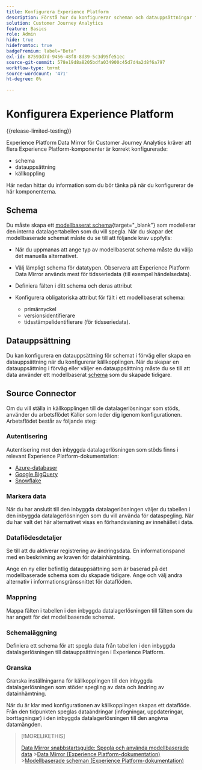 ```yaml
---
title: Konfigurera Experience Platform
description: Förstå hur du konfigurerar scheman och datauppsättningar för Experience Platform Data Mirror för Customer Journey Analytics
solution: Customer Journey Analytics
feature: Basics
role: Admin
hide: true
hidefromtoc: true
badgePremium: label="Beta"
exl-id: 87593d7d-9456-48f8-8d39-5c3d95fe51ec
source-git-commit: 578e19d8a8205bdfa034900c45d7d4a2d8f6a797
workflow-type: tm+mt
source-wordcount: '471'
ht-degree: 0%

---
```


# Konfigurera Experience Platform

{{release-limited-testing}}

Experience Platform Data Mirror för Customer Journey Analytics kräver att flera Experience Platform-komponenter är korrekt konfigurerade:

* schema
* datauppsättning
* källkoppling

Här nedan hittar du information som du bör tänka på när du konfigurerar de här komponenterna.

## Schema

Du måste skapa ett [modellbaserat schema](https://experienceleague.adobe.com/sv/docs/experience-platform/xdm/schema/model-based){target="_blank"} som modellerar den interna datalagertabellen som du vill spegla. När du skapar det modellbaserade schemat måste du se till att följande krav uppfylls:

* När du uppmanas att ange typ av modellbaserat schema måste du välja det manuella alternativet.
* Välj lämpligt schema för datatypen. Observera att Experience Platform Data Mirror används mest för tidsseriedata (till exempel händelsedata).

* Definiera fälten i ditt schema och deras attribut
* Konfigurera obligatoriska attribut för fält i ett modellbaserat schema:

   * primärnyckel
   * versionsidentifierare
   * tidsstämpelidentifierare (för tidsseriedata).

## Datauppsättning

Du kan konfigurera en datauppsättning för schemat i förväg eller skapa en datauppsättning när du konfigurerar källkopplingen.
När du skapar en datauppsättning i förväg eller väljer en datauppsättning måste du se till att data använder ett modellbaserat [schema](#schema) som du skapade tidigare.


## Source Connector

Om du vill ställa in källkopplingen till de datalagerlösningar som stöds, använder du arbetsflödet Källor som leder dig igenom konfigurationen. Arbetsflödet består av följande steg:

### Autentisering

Autentisering mot den inbyggda datalagerlösningen som stöds finns i relevant Experience Platform-dokumentation:

* [Azure-databaser](https://experienceleague.adobe.com/sv/docs/experience-platform/sources/connectors/databases/databricks)
* [Google BigQuery](https://experienceleague.adobe.com/sv/docs/experience-platform/sources/connectors/databases/bigquery)
* [Snowflake](https://experienceleague.adobe.com/sv/docs/experience-platform/sources/connectors/databases/snowflake)


### Markera data

När du har anslutit till den inbyggda datalagerlösningen väljer du tabellen i den inbyggda datalagerlösningen som du vill använda för dataspegling. När du har valt det här alternativet visas en förhandsvisning av innehållet i data.


### Dataflödesdetaljer

Se till att du aktiverar registrering av ändringsdata. En informationspanel med en beskrivning av kraven för datainhämtning.

Ange en ny eller befintlig datauppsättning som är baserad på det modellbaserade schema som du skapade tidigare. Ange och välj andra alternativ i informationsgränssnittet för dataflöden.


### Mappning

Mappa fälten i tabellen i den inbyggda datalagerlösningen till fälten som du har angett för det modellbaserade schemat.


### Schemaläggning

Definiera ett schema för att spegla data från tabellen i den inbyggda datalagerlösningen till datauppsättningen i Experience Platform.


### Granska

Granska inställningarna för källkopplingen till den inbyggda datalagerlösningen som stöder spegling av data och ändring av datainhämtning.


När du är klar med konfigurationen av källkopplingen skapas ett dataflöde. Från den tidpunkten speglas dataändringar (infogningar, uppdateringar, borttagningar) i den inbyggda datalagerlösningen till den angivna datamängden.


>[!MORELIKETHIS]
>
>[Data Mirror snabbstartsguide: Spegla och använda modellbaserade data](model-based.md)
>&#x200B;>[Data Mirror (Experience Platform-dokumentation)](https://experienceleague.adobe.com/sv/docs/experience-platform/xdm/data-mirror/overview)
>&#x200B;>[Modellbaserade scheman (Experience Platform-dokumentation)](https://experienceleague.adobe.com/sv/docs/experience-platform/xdm/schema/model-based)
